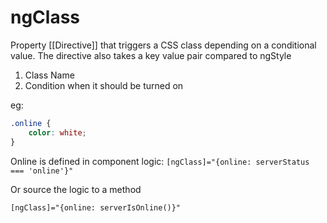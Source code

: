 # ngClass

Property [[Directive]] that triggers a CSS class depending on a conditional value. The directive also takes a key value pair compared to ngStyle

1. Class Name
2. Condition when it should be turned on 

eg: 

```css
.online {
	color: white;
}
```
Online is defined in component logic:
`[ngClass]="{online: serverStatus === 'online'}"`

Or source the logic to a method

`[ngClass]="{online: serverIsOnline()}"`
